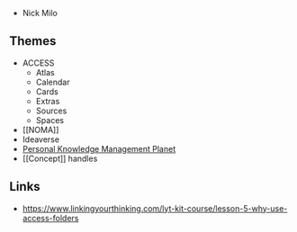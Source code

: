 - Nick Milo 
## Themes
- ACCESS
	- Atlas
	- Calendar
	- Cards
	- Extras
	- Sources
	- Spaces
- [[NOMA]]
- Ideaverse
- [Personal Knowledge Management Planet](https://youtu.be/Q2WBHyqRsxA)
- [[Concept]] handles
## Links
- https://www.linkingyourthinking.com/lyt-kit-course/lesson-5-why-use-access-folders
